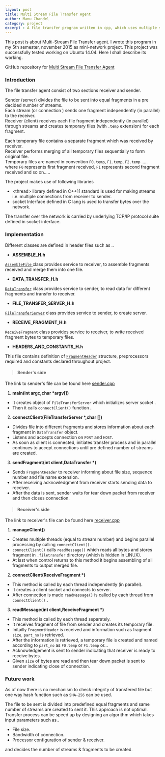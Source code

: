 ```yaml
---
layout: post
title: Multi Stream File Transfer Agent
author: Manu Chandel
category: project
excerpt : A file transfer program written in cpp, which uses multiple streams in parallel to transfer files by breaking it into equal fragments from one computer to another.<br>
---
```

This post is about Multi-Stream File Transfer agent. I wrote this program in my 5th semester, november 2015 as mini-network project. This project was successfully tested working on Ubuntu 14.04. Here I shall describe its working.<br>

GitHub repository for [Multi Stream File Transfer Agent](https://github.com/manuchandel/Multi-Stream-File-Transfer-Agent)

### Introduction

The file transfer agent consist of two sections receiver and sender.<br>

Sender (server) divides the file to be sent into equal fragments in a pre decided number of streams. <br>
Each stream (or connection ) sends one fragment independently (in parallel) to the receiver. <br>
Receiver (client) receives each file fragment independently (in parallel) through streams and creates temporary files (with `.temp` extension) for each fragment. <br>

Each temporary file contains a separate fragment which was received by receiver. <br>
Receiver performs merging of all temporary files sequentially to form original file. <br>
Temporary files are named in convention `F0.temp`, `F1.temp`, `F2.temp` ..... where `F0` represents first fragment received, `F1` represents second fragment received and so on..... <br>

The project makes use of following libraries

* \<thread\> library defined in C++11 standard is used for making streams i.e. multiple connections from receiver to sender.
* socket Interface defined in C lang is used to transfer bytes over the network.

The transfer over the network is carried by underlying TCP/IP protocol suite defined in socket interface. <br>

### Implementation

Different classes are defined in header files such as ..

* __ASSEMBLE_H.h__

[ `AssembleFile` ](https://github.com/manuchandel/Multi-Stream-File-Transfer-Agent/blob/master/ASSEMBLE_H.h) class provides service to receiver, to assemble fragments received and merge them into one file.<br>

* __DATA_TRANSFER_H.h__

[`DataTransfer`](https://github.com/manuchandel/Multi-Stream-File-Transfer-Agent/blob/master/DATA_TRANSFER_H.h) class provides service to sender, to read data for different fragments and transfer to receiver.<br>

* __FILE_TRANSFER_SERVER_H.h__

[`FileTransferServer`](https://github.com/manuchandel/Multi-Stream-File-Transfer-Agent/blob/master/FILE_TRANSFER_SERVER_H.h) class provides service to sender, to create server. <br>

* __RECEIVE_FRAGMENT_H.h__

[`ReceiveFragment`](https://github.com/manuchandel/Multi-Stream-File-Transfer-Agent/blob/master/RECEIVE_FRAGMENT_H.h) class provides service to receiver, to write received fragment bytes to temporary files.<br>

* __HEADERS_AND_CONSTANTS_H.h__

This file contains definition of [`FragmentHeader`](https://github.com/manuchandel/Multi-Stream-File-Transfer-Agent/blob/master/HEADERS_AND_CONSTANTS_H.h) structure, preprocessors required and constants declared throughout project.


>#### Sender's side

The link to sender's file can be found here [sender.cpp](https://github.com/manuchandel/Multi-Stream-File-Transfer-Agent/blob/master/sender.cpp)

1. __main(int argc,char *argv[])__
  * It creates object of `FileTransferServer` which initializes server socket .
  * Then it calls `connectClient()` function .

2. __connectClient(FileTransferServer *,char [])__
  * Divides file into different fragments and stores information about each fragment in `DataTransfer` object.
  * Listens and accepts connection on `PORT` and `HOST`.
  * As soon as client is connected, initiates transfer process and in parallel continues to accept connections until pre defined number of streams are created.

3. __sendFragment(int client,DataTransfer *)__
  * Sends `FragmentHeader` to receiver informing about file size, sequence number and file name extension.
  * After receiving acknowledgment from receiver starts sending data to receiver.
  * After the data is sent, sender waits for tear down packet from receiver and then closes connection.

>#### Receiver's side

The link to receiver's file can be found here [receiver.cpp](https://github.com/manuchandel/Multi-Stream-File-Transfer-Agent/blob/master/receiver.cpp)

1. __manageClient()__
  * Creates multiple threads (equal to stream number) and begins parallel processing by calling `connectClient()`.
  * `connectClient()` calls `readMessage()` which reads all bytes and stores fragment in `.filetransfer` directory (which is hidden in LINUX).
  * At last when control returns to this method it begins assembling of all fragments to output merged file.

2. __connectClient(ReceiveFragment *)__
 * This method is called by each thread independently (in parallel).
 * It creates a client socket and connects to server.
 * After connection is made `readMessage()` is called by each thread from `connectClient()` .

3. __readMessage(int client,ReceiveFragment *)__
 * This method is called by each thread separately.
 * It receives fragment of file from sender and creates its temporary file.
 * Initailly `FragmentHeader` is received and information such as fragment `size`, `part_no` is retrieved.
 * After the information is retrieved, a temporary file is created and named according to `part_no` as `F0.temp` or `F1.temp` or...
 * Acknowledgement is sent to sender indicating that receiver is ready to receive bytes.
 * Given `size` of bytes are read and then tear down packet is sent to sender indicating close of connection.

### Future work

As of now there is no mechanism to check integrity of transfered file but one way hash function such as `SHA-256` can be used.<br>

The file to be sent is divided into predefined equal fragments and same number of streams are created to sent it. This approach is not optimal. Transfer process can be speed up by designing an algorithm which takes input parameters such as..<br>

* File size.
* Bandwidth of connection.
* Processor configuration of sender & receiver. <br>

and decides the number of streams & fragments to be created.
